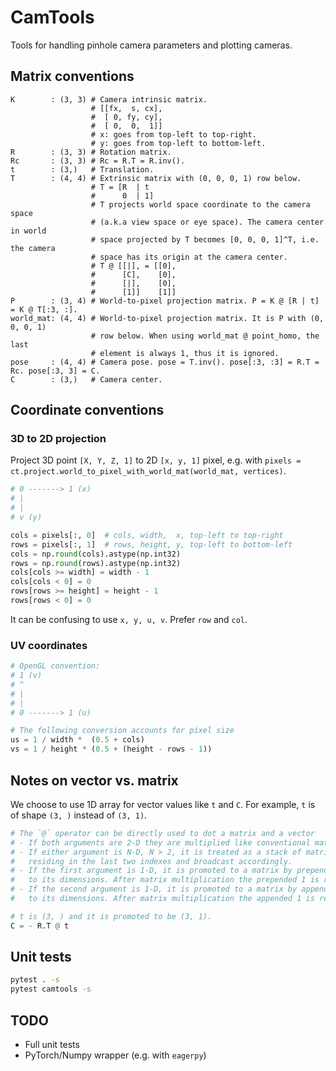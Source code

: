# CamTools

Tools for handling pinhole camera parameters and plotting cameras.

## Matrix conventions

```
K        : (3, 3) # Camera intrinsic matrix.
                  # [[fx,  s, cx],
                  #  [ 0, fy, cy],
                  #  [ 0,  0,  1]]
                  # x: goes from top-left to top-right.
                  # y: goes from top-left to bottom-left.
R        : (3, 3) # Rotation matrix.
Rc       : (3, 3) # Rc = R.T = R.inv().
t        : (3,)   # Translation.
T        : (4, 4) # Extrinsic matrix with (0, 0, 0, 1) row below.
                  # T = [R  | t
                  #      0  | 1]
                  # T projects world space coordinate to the camera space
                  # (a.k.a view space or eye space). The camera center in world
                  # space projected by T becomes [0, 0, 0, 1]^T, i.e. the camera
                  # space has its origin at the camera center.
                  # T @ [[|], = [[0],
                  #      [C],    [0],
                  #      [|],    [0],
                  #      [1]]    [1]]
P        : (3, 4) # World-to-pixel projection matrix. P = K @ [R | t] = K @ T[:3, :].
world_mat: (4, 4) # World-to-pixel projection matrix. It is P with (0, 0, 0, 1)
                  # row below. When using world_mat @ point_homo, the last
                  # element is always 1, thus it is ignored.
pose     : (4, 4) # Camera pose. pose = T.inv(). pose[:3, :3] = R.T = Rc. pose[:3, 3] = C.
C        : (3,)   # Camera center.
```

## Coordinate conventions

### 3D to 2D projection

Project 3D point `[X, Y, Z, 1]` to 2D `[x, y, 1]` pixel, e.g. with
`pixels = ct.project.world_to_pixel_with_world_mat(world_mat, vertices)`.

```python
# 0 -------> 1 (x)
# |
# |
# v (y)

cols = pixels[:, 0]  # cols, width,  x, top-left to top-right
rows = pixels[:, 1]  # rows, height, y, top-left to bottom-left
cols = np.round(cols).astype(np.int32)
rows = np.round(rows).astype(np.int32)
cols[cols >= width] = width - 1
cols[cols < 0] = 0
rows[rows >= height] = height - 1
rows[rows < 0] = 0
```

It can be confusing to use `x, y, u, v`. Prefer `row` and `col`.

### UV coordinates

```python
# OpenGL convention:
# 1 (v)
# ^
# |
# |
# 0 -------> 1 (u)

# The following conversion accounts for pixel size
us = 1 / width *  (0.5 + cols)
vs = 1 / height * (0.5 + (height - rows - 1))
```

## Notes on vector vs. matrix

We choose to use 1D array for vector values like `t` and `C`.  For example, `t`
is of shape `(3, )` instead of `(3, 1)`.

```python
# The `@` operator can be directly used to dot a matrix and a vector
# - If both arguments are 2-D they are multiplied like conventional matrices.
# - If either argument is N-D, N > 2, it is treated as a stack of matrices
#   residing in the last two indexes and broadcast accordingly.
# - If the first argument is 1-D, it is promoted to a matrix by prepending a 1
#   to its dimensions. After matrix multiplication the prepended 1 is removed.
# - If the second argument is 1-D, it is promoted to a matrix by appending a 1
#   to its dimensions. After matrix multiplication the appended 1 is removed.

# t is (3, ) and it is promoted to be (3, 1).
C = - R.T @ t
```

## Unit tests

```bash
pytest . -s
pytest camtools -s
```


## TODO

- Full unit tests
- PyTorch/Numpy wrapper (e.g. with `eagerpy`)
